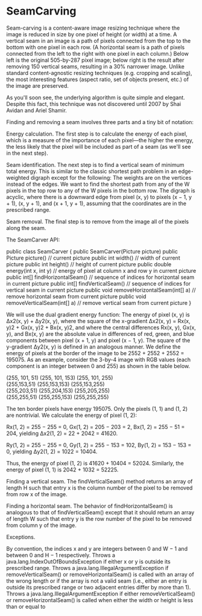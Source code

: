 SeamCarving
===========
Seam-carving is a content-aware image resizing technique where the image is reduced in size by one pixel of height (or width) at a time. A vertical seam in an image is a path of pixels connected from the top to the bottom with one pixel in each row. (A horizontal seam is a path of pixels connected from the left to the right with one pixel in each column.) Below left is the original 505-by-287 pixel image; below right is the result after removing 150 vertical seams, resulting in a 30% narrower image. Unlike standard content-agnostic resizing techniques (e.g. cropping and scaling), the most interesting features (aspect ratio, set of objects present, etc.) of the image are preserved.

As you'll soon see, the underlying algorithm is quite simple and elegant. Despite this fact, this technique was not discovered until 2007 by Shai Avidan and Ariel Shamir.

Finding and removing a seam involves three parts and a tiny bit of notation:

Energy calculation. The first step is to calculate the energy of each pixel, which is a measure of the importance of each pixel—the higher the energy, the less likely that the pixel will be included as part of a seam (as we'll see in the next step).

Seam identification. The next step is to find a vertical seam of minimum total energy. This is similar to the classic shortest path problem in an edge-weighted digraph except for the following:
The weights are on the vertices instead of the edges.
We want to find the shortest path from any of the W pixels in the top row to any of the W pixels in the bottom row.
The digraph is acyclic, where there is a downward edge from pixel (x, y) to pixels (x − 1, y + 1), (x, y + 1), and (x + 1, y + 1), assuming that the coordinates are in the prescribed range.

Seam removal. The final step is to remove from the image all of the pixels along the seam.

The SeamCarver API:

public class SeamCarver {
   public SeamCarver(Picture picture)
   public Picture picture()                       // current picture
   public     int width()                         // width  of current picture
   public     int height()                        // height of current picture
   public  double energy(int x, int y)            // energy of pixel at column x and row y in current picture
   public   int[] findHorizontalSeam()            // sequence of indices for horizontal seam in current picture
   public   int[] findVerticalSeam()              // sequence of indices for vertical   seam in current picture
   public    void removeHorizontalSeam(int[] a)   // remove horizontal seam from current picture
   public    void removeVerticalSeam(int[] a)     // remove vertical   seam from current picture
}


We will use the dual gradient energy function: The energy of pixel (x, y) is Δx2(x, y) + Δy2(x, y), where the square of the x-gradient Δx2(x, y) = Rx(x, y)2 + Gx(x, y)2 + Bx(x, y)2, and where the central differences Rx(x, y), Gx(x, y), and Bx(x, y) are the absolute value in differences of red, green, and blue components between pixel (x + 1, y) and pixel (x − 1, y). The square of the y-gradient Δy2(x, y) is defined in an analogous manner. We define the energy of pixels at the border of the image to be 2552 + 2552 + 2552 = 195075.
As an example, consider the 3-by-4 image with RGB values (each component is an integer between 0 and 255) as shown in the table below.


  (255, 101, 51)  	(255, 101, 153)  	(255, 101, 255)  
  (255,153,51)  	  (255,153,153)  	  (255,153,255)  
  (255,203,51)  	  (255,204,153)  	  (255,205,255)  
  (255,255,51)  	  (255,255,153)  	  (255,255,255)  


The ten border pixels have energy 195075. Only the pixels (1, 1) and (1, 2) are nontrivial. We calculate the energy of pixel (1, 2):


Rx(1, 2) = 255 − 255 = 0, 
Gx(1, 2) = 205 − 203 = 2, 
Bx(1, 2) = 255 − 51 = 204, 
yielding Δx2(1, 2) = 22 + 2042 = 41620.


Ry(1, 2) = 255 − 255 = 0, 
Gy(1, 2) = 255 − 153 = 102, 
By(1, 2) = 153 − 153 = 0, 
yielding Δy2(1, 2) = 1022 = 10404.


Thus, the energy of pixel (1, 2) is 41620 + 10404 = 52024. Similarly, the energy of pixel (1, 1) is 2042 + 1032 = 52225.


Finding a vertical seam. The findVerticalSeam() method returns an array of length H such that entry x is the column number of the pixel to be removed from row x of the image. 

Finding a horizontal seam. The behavior of findHorizontalSeam() is analogous to that of findVerticalSeam() except that it should return an array of length W such that entry y is the row number of the pixel to be removed from column y of the image.

Exceptions.

By convention, the indices x and y are integers between 0 and W − 1 and between 0 and H − 1 respectively. Throws a java.lang.IndexOutOfBoundsException if either x or y is outside its prescribed range.
Throws a java.lang.IllegalArgumentException if removeVerticalSeam() or removeHorizontalSeam() is called with an array of the wrong length or if the array is not a valid seam (i.e., either an entry is outside its prescribed range or two adjacent entries differ by more than 1).
Throws a java.lang.IllegalArgumentException if either removeVerticalSeam() or removeHorizontalSeam() is called when either the width or height is less than or equal to
